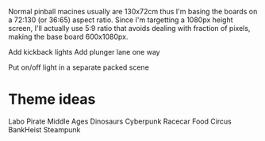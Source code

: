 Normal pinball macines usually are 130x72cm thus I'm basing the boards on a 72:130 (or 36:65) aspect ratio.
Since I'm targetting a 1080px height screen, I'll actually use 5:9 ratio that avoids dealing with fraction of pixels, making the base board 600x1080px.

Add kickback lights
Add plunger lane one way

Put on/off light in a separate packed scene


# Theme ideas
Labo
Pirate
Middle Ages
Dinosaurs
Cyberpunk
Racecar
Food
Circus
BankHeist
Steampunk

